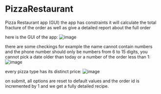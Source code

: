 # PizzaRestaurant
Pizza Restaurant app (GUI)
the app has constraints it will calculate the total fracture of the order as well as give a detailed report about the full order

here is the GUI of the app:
![image](https://user-images.githubusercontent.com/81851926/153695533-1cf8c531-0d3c-4298-8131-73fbe9c6b90a.png)

there are some checkings for example the name cannot contain numbers and the phone number should only be numbers from 6 to 15 digits, you cannot pick a date older than today or a number of the order less than 1:
![image](https://user-images.githubusercontent.com/81851926/153695646-7e9e7bb4-cc7b-422f-9e5f-9643cd29969f.png)

every pizza type has its distinct price:
![image](https://user-images.githubusercontent.com/81851926/153695727-daf6fb5b-4186-4af2-998c-2b3d0f943fa2.png)

on submit, all options are reset to default values and the order id is incremented by 1 and we get a fully detailed recipe.
